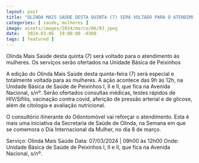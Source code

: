 ```yaml
---
layout: post
title: "OLINDA MAIS SAÚDE DESTA QUINTA (7) SERÁ VOLTADO PARA O ATENDIMENTO ÀS MULHERES."
categories: [ saude, mulheres ]
image: assets/images/2024/marco/06/03.jpeg
date:   2024-03-06  19:00:00 -0300
tags: [ featured ]
---
```

Olinda Mais Saúde desta quinta (7) será voltado para o atendimento às mulheres. Os serviços serão ofertados na Unidade Básica de Peixinhos

A edição do Olinda Mais Saúde desta quinta-feira (7) será especial e totalmente voltada para as mulheres. A ação acontece das 9h às 12h, na Unidade Básica de Saúde de Peixinhos I, II e II, que fica na Avenida Nacional, s/nº. Serão ofertados consultas médicas, testes rápidos de HIV/Sífilis, vacinação contra covid, aferição de pressão arterial e de glicose, além de citologia e avaliação nutricional.  

O consultório itinerante do Odontomóvel vai reforçar o atendimento. Esta é mais uma iniciativa da Secretaria de Saúde de Olinda, na Semana em que se comemora o Dia Internacional da Mulher, no dia 8 de março.

Serviço: Olinda Mais Saúde
Data: 07/03/2024 | 09h00 às 12h00
Onde: Unidade Básica de Saúde de Peixinhos I, II e II, que fica na Avenida Nacional, s/nº.
